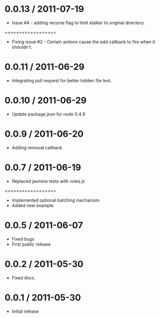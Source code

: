 0.0.13 / 2011-07-19
==================

  * Issue #4 - adding recurse flag to limit stalker to original directory.

==================

  * Fixing issue #2 - Certain actions cause the add callback to fire when it shouldn't.

0.0.11 / 2011-06-29
==================

  * Integrating pull request for better hidden file test.

0.0.10 / 2011-06-29
==================

  * Update package.json for node 0.4.9

0.0.9 / 2011-06-20
==================
  
  * Adding removal callback

0.0.7 / 2011-06-19
==================

  * Replaced jasmine tests with vows.js

==================

  * Implemented optional batching mechanism
  * Added new example

0.0.5 / 2011-06-07
==================

  * Fixed bugs
  * First public release

0.0.2 / 2011-05-30
==================

  * Fixed docs.

0.0.1 / 2011-05-30
==================

  * Initial release

